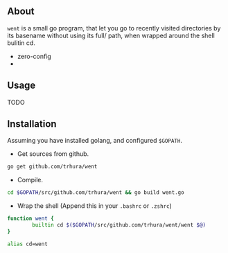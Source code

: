## About

`went` is a small go program, that let you go to recently visited
directories by its basename without using its full/ path, when wrapped
around the shell bulitin cd.

+ zero-config
+

## Usage

TODO

## Installation

Assuming you have installed golang, and configured `$GOPATH`.

+ Get sources from github.
```sh
go get github.com/trhura/went
```

+ Compile.
```sh
cd $GOPATH/src/github.com/trhura/went && go build went.go
```

+ Wrap the shell (Append this in your `.bashrc` or `.zshrc`)
```bash
function went {
        builtin cd $($GOPATH/src/github.com/trhura/went/went $@)
}

alias cd=went
```

